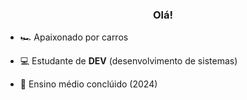 <h3 align="center">Olá!</h3>
<div>
  
  - 🏎️ Apaixonado por carros

  - 💻 Estudante de **DEV** (desenvolvimento de sistemas)

  - 🏫 Ensino médio conclúido (2024)
</div>
